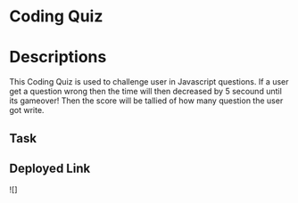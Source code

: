 # Coding Quiz

# Descriptions
This Coding Quiz is used to challenge user in Javascript questions. If a user get a question wrong then the time will then decreased by 5 secound until its gameover! Then the score will be tallied of how many question the user got write. 



## Task





## Deployed Link 
![]


